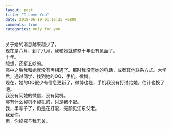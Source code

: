 ```yaml
---
layout: post
title: "I Love You"
date: 2019-06-19 01:16:25 +0800
comments: true
categories: only for you
---
```

关于她的消息越来越少了。  
现在是六月，到了八月，我和她就整整十年没有见面了。  
十年。  
想想，还挺玄妙的。  
高中之后我和她就没有再相遇了。那时我没有她的电话，或者其他联系方式。大学后，通过同学，找到她的QQ，手机，微博。  
现在，她的QQ很少有信息更新了，微博也是，手机我没有打过给她，估计也换了吧。  
我没有问她的微信，没有契机。  
哪有什么契机不契机的，只是我不配。  
我，半辈子了，仍是在打滚，无颜见江东父老。  
我爱你。  
但，你终究与我无关。
